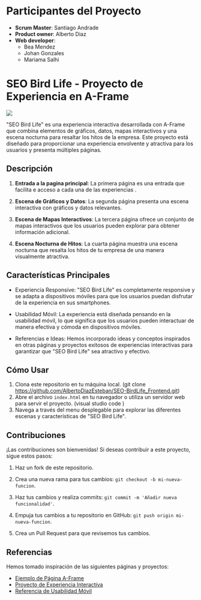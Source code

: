 # Participantes del Proyecto

-   **Scrum Master**: Santiago Andrade
-   **Product owner**: Alberto Diaz
-   **Web developer**:
    -   Bea Mendez
    -   Johan Gonzales
    -   Mariama Salhi


#  SEO Bird Life - Proyecto de Experiencia en A-Frame

<img src="http://www.asociacionparquedunar.org/575-medium_default/seo-birdlife.jpg">





"SEO Bird Life" es una experiencia interactiva desarrollada con A-Frame que combina elementos de gráficos, datos, mapas interactivos y una escena nocturna para resaltar los hitos de la empresa. Este proyecto está diseñado para proporcionar una experiencia envolvente y atractiva para los usuarios y presenta múltiples páginas.

## Descripción

1.  **Entrada a la pagina principal**: La primera página es una entrada que facilita e acceso a cada una de las experiencias .
    
2.  **Escena de Gráficos y Datos**: La segunda página presenta una escena interactiva con gráficos y datos relevantes.
    
3.  **Escena de Mapas Interactivos**: La tercera página ofrece un conjunto de mapas interactivos que los usuarios pueden explorar para obtener información adicional.
    
4.  **Escena Nocturna de Hitos**: La cuarta página muestra una escena nocturna que resalta los hitos de tu empresa de una manera visualmente atractiva.

## Características Principales

-   Experiencia Responsive: "SEO Bird Life" es completamente responsive y se adapta a dispositivos móviles para que los usuarios puedan disfrutar de la experiencia en sus smartphones.
    
-   Usabilidad Móvil: La experiencia está diseñada pensando en la usabilidad móvil, lo que significa que los usuarios pueden interactuar de manera efectiva y cómoda en dispositivos móviles. 
    
-   Referencias e Ideas: Hemos incorporado ideas y conceptos inspirados en otras páginas y proyectos exitosos de experiencias interactivas para garantizar que "SEO Bird Life" sea atractivo y efectivo.

## Cómo Usar

1.  Clona este repositorio en tu máquina local.  (git clone https://github.com/AlbertoDiazEsteban/SEO-BirdLife_Frontend.git)    
3.  Abre el archivo `index.html` en tu navegador o utiliza un servidor web para servir el proyecto. (visual studio code )
4.  Navega a través del menu desplegable para explorar las diferentes escenas y características de "SEO Bird Life".

## Contribuciones

¡Las contribuciones son bienvenidas! Si deseas contribuir a este proyecto, sigue estos pasos:

1.  Haz un fork de este repositorio.
    
2.  Crea una nueva rama para tus cambios: `git checkout -b mi-nueva-funcion`.
    
3.  Haz tus cambios y realiza commits: `git commit -m 'Añadir nueva funcionalidad'`.
    
4.  Empuja tus cambios a tu repositorio en GitHub: `git push origin mi-nueva-funcion`.
    
5.  Crea un Pull Request para que revisemos tus cambios.

##  Referencias

Hemos tomado inspiración de las siguientes páginas y proyectos:

-   [Ejemplo de Página A-Frame](https://chat.openai.com/c/enlace_a_ejemplo1)
-   [Proyecto de Experiencia Interactiva](https://chat.openai.com/c/enlace_a_ejemplo2)
-   [Referencia de Usabilidad Móvil](https://chat.openai.com/c/enlace_a_ejemplo3)

